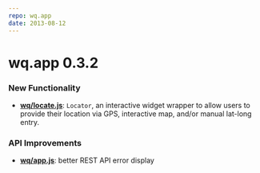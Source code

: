 ```yaml
---
repo: wq.app
date: 2013-08-12
---
```


# wq.app 0.3.2

### New Functionality
- **[wq/locate.js](../inputs/Geo.md)**:  `Locator`, an interactive widget wrapper to allow users to provide their location via GPS, interactive map, and/or manual lat-long entry.

### API Improvements
- **[wq/app.js](../@wq/app.md)**: better REST API error display
